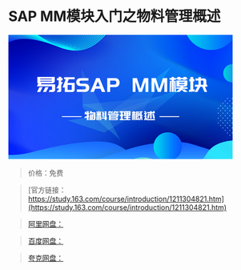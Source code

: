 # SAP MM模块入门之物料管理概述

![img](../../../assets/study163/free/2e29a8849f2e4d4295d06ac9a9c34146.png)

> 价格：免费

> [官方链接：https://study.163.com/course/introduction/1211304821.htm](https://study.163.com/course/introduction/1211304821.htm)

> [阿里网盘：]()

> [百度网盘：]()

> [夸克网盘：]()
